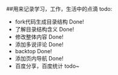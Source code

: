 ##用来记录学习，工作，生活中的点滴
todo:
- fork代码生成目录结构 Done!
- 了解目录结构含义 Done!
- 修改整体内容 Done!
- 添加多说评论 Done!
- backtop Done!
- 添加页内导航 Done!
- 百度分享，百度统计 todo~


